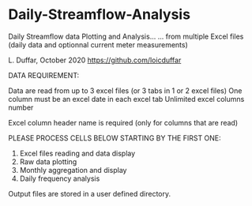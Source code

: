 # Daily-Streamflow-Analysis

Daily Streamflow data Plotting and Analysis...
... from multiple Excel files (daily data and optionnal current meter measurements)

L. Duffar, October 2020 https://github.com/loicduffar

DATA REQUIREMENT:

Data are read from up to 3 excel files (or 3 tabs in 1 or 2 excel files)
One column must be an excel date in each excel tab
Unlimited excel columns number

Excel column header name is required (only for columns that are read)

PLEASE PROCESS CELLS BELOW STARTING BY THE FIRST ONE:

1) Excel files reading and data display
2) Raw data plotting
3) Monthly aggregation and display
4) Daily frequency analysis

Output files are stored in a user defined directory.
